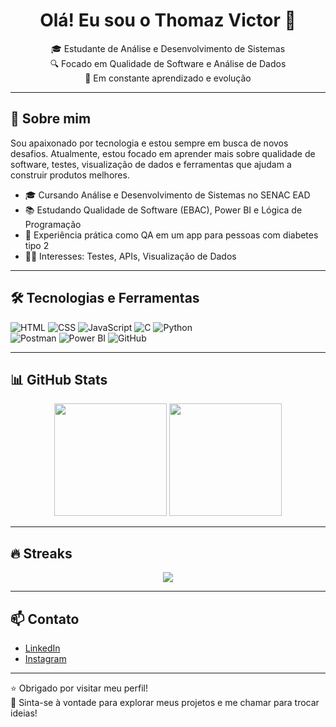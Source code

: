 <h1 align="center">Olá! Eu sou o Thomaz Victor 👋</h1>

<p align="center">
  🎓 Estudante de Análise e Desenvolvimento de Sistemas<br>
  🔍 Focado em Qualidade de Software e Análise de Dados<br>
  🚀 Em constante aprendizado e evolução
</p>

---

## 🚀 Sobre mim

Sou apaixonado por tecnologia e estou sempre em busca de novos desafios. Atualmente, estou focado em aprender mais sobre qualidade de software, testes, visualização de dados e ferramentas que ajudam a construir produtos melhores.

- 🎓 Cursando Análise e Desenvolvimento de Sistemas no SENAC EAD  
- 📚 Estudando Qualidade de Software (EBAC), Power BI e Lógica de Programação  
- 🧪 Experiência prática como QA em um app para pessoas com diabetes tipo 2  
- 👨‍💻 Interesses: Testes, APIs, Visualização de Dados

---

## 🛠️ Tecnologias e Ferramentas

![HTML](https://img.shields.io/badge/HTML5-E34F26?style=for-the-badge&logo=html5&logoColor=white)
![CSS](https://img.shields.io/badge/CSS3-1572B6?style=for-the-badge&logo=css3&logoColor=white)
![JavaScript](https://img.shields.io/badge/JavaScript-F7DF1E?style=for-the-badge&logo=javascript&logoColor=black)
![C](https://img.shields.io/badge/C-00599C?style=for-the-badge&logo=c&logoColor=white)
![Python](https://img.shields.io/badge/Python-3776AB?style=for-the-badge&logo=python&logoColor=white)  
![Postman](https://img.shields.io/badge/Postman-FF6C37?style=for-the-badge&logo=postman&logoColor=white)
![Power BI](https://img.shields.io/badge/Power%20BI-F2C811?style=for-the-badge&logo=powerbi&logoColor=black)
![GitHub](https://img.shields.io/badge/GitHub-100000?style=for-the-badge&logo=github&logoColor=white)

---

## 📊 GitHub Stats

<div align="center">
  <img height="180em" src="https://github-readme-stats.vercel.app/api?username=thomazvictorr&show_icons=true&theme=tokyonight"/>
  <img height="180em" src="https://github-readme-stats.vercel.app/api/top-langs/?username=thomazvictorr&layout=compact&theme=tokyonight"/>
</div>

---

## 🔥 Streaks

<div align="center">
  <img src="https://github-readme-streak-stats.herokuapp.com/?user=thomazvictorr&theme=tokyonight" />
</div>

---

## 📫 Contato

- [LinkedIn](https://www.linkedin.com/in/thomazvictorr)
- [Instagram](https://www.instagram.com/thomazvictorr)

---

⭐ Obrigado por visitar meu perfil!  
📌 Sinta-se à vontade para explorar meus projetos e me chamar para trocar ideias!  
